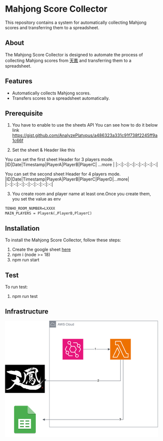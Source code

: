 # Mahjong Score Collector

This repository contains a system for automatically collecting Mahjong scores and transferring them to a spreadsheet.

## About

The Mahjong Score Collector is designed to automate the process of collecting Mahjong scores from [天鳳](https://tenhou.net/sc/raw/) and transferring them to a spreadsheet. 

## Features

- Automatically collects Mahjong scores.
- Transfers scores to a spreadsheet automatically.

## Prerequisite

1. You have to enable to use the sheets API
You can see how to do it below link
https://gist.github.com/AnalyzePlatypus/a486323a331c91f738f2245ff9a1c66f

2. Set the sheet & Header like this

You can set the first sheet Header for 3 players mode.
|ID|Date|Timestamp|PlayerA|PlayerB|PlayerC| ...more |
|:-:|:-:|:-:|:-:|:-:|:-:|:-:|

You can set the second sheet Header for 4 players mode.
|ID|Date|Timestamp|PlayerA|PlayerB|PlayerC|PlayerD|...more|
|:-:|:-:|:-:|:-:|:-:|:-:|:-:|:-:|

3. You create room and player name at least one.Once you create them, you set the value as env
```
TENHO_ROOM_NUMBER=LXXXX
MAIN_PLAYERS = PlayerA(,PlayerB,PlayerC)
```

## Installation

To install the Mahjong Score Collector, follow these steps:

1. Create the google sheet [here](https://developers.google.com/sheets/api/quickstart/nodejs)
2. npm i (node >= 18)
3. npm run start

## Test

To run test:

1. npm run test

## Infrastructure
![](./doc/mahjong.drawio.png)